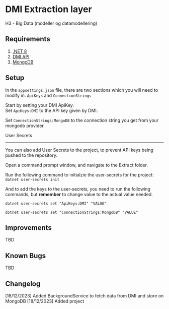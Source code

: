 DMI Extraction layer
====================

H3 - Big Data (modeller og datamodellering)

Requirements
------------

1. [.NET 8](https://dotnet.microsoft.com/en-us/download/dotnet/8.0)
2. [DMI API](https://confluence.govcloud.dk/display/FDAPI)
3. [MongoDB](https://www.mongodb.com/)

Setup
-----

In the `appsettings.json` file, there are two sections which you will need to modify in. `ApiKeys` and `ConnectionStrings`

Start by setting your DMI ApiKey.\
Set `ApiKeys:DMI` to the API key given by DMI.

Set `ConnectionStrings:MongoDB` to the connection string you get from your mongodb provider.

User Secrets
************

You can also add User Secrets to the project, to prevent API keys being pushed to the repository.

Open a command prompt window, and navigate to the Extract folder.

Run the following command to initialzie the user-secrets for the project:
`dotnet user-secrets init`

And to add the keys to the user-secrets, you need to run the following commands, but **remember** to change value to the actual value needed.

```dotnet user-secrets set "ApiKeys:DMI" "VALUE"```

```dotnet user-secrets set "ConnectionStrings:MongoDB" "VALUE"```

Improvements
------------

TBD

Known Bugs
----------

TBD

Changelog
---------
[18/12/2023] Added BackgroundService to fetch data from DMI and store on MongoDB
[18/12/2023] Added project